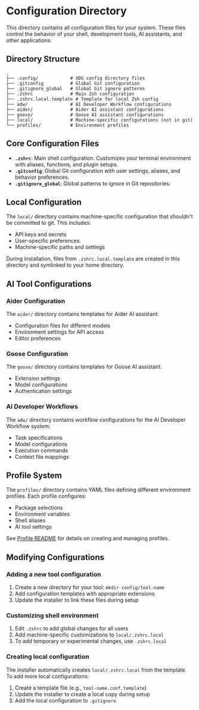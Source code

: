# Configuration Directory

This directory contains all configuration files for your system. These files control the behavior of your shell, development tools, AI assistants, and other applications.

## Directory Structure

```
.
├── .config/            # XDG config directory files
├── .gitconfig          # Global Git configuration
├── .gitignore_global   # Global Git ignore patterns
├── .zshrc              # Main Zsh configuration
├── .zshrc.local.template # Template for local Zsh config
├── adw/                # AI Developer Workflow configurations
├── aider/              # Aider AI assistant configurations
├── goose/              # Goose AI assistant configurations
├── local/              # Machine-specific configurations (not in git)
└── profiles/           # Environment profiles
```

## Core Configuration Files

- **`.zshrc`**: Main shell configuration. Customizes your terminal environment with aliases, functions, and plugin setups.
- **`.gitconfig`**: Global Git configuration with user settings, aliases, and behavior preferences.
- **`.gitignore_global`**: Global patterns to ignore in Git repositories.

## Local Configuration

The `local/` directory contains machine-specific configuration that shouldn't be committed to git. This includes:

- API keys and secrets
- User-specific preferences
- Machine-specific paths and settings

During installation, files from `.zshrc.local.template` are created in this directory and symlinked to your home directory.

## AI Tool Configurations

### Aider Configuration

The `aider/` directory contains templates for Aider AI assistant:

- Configuration files for different models
- Environment settings for API access
- Editor preferences

### Goose Configuration

The `goose/` directory contains templates for Goose AI assistant:

- Extension settings
- Model configurations
- Authentication settings

### AI Developer Workflows

The `adw/` directory contains workflow configurations for the AI Developer Workflow system:

- Task specifications
- Model configurations
- Execution commands
- Context file mappings

## Profile System

The `profiles/` directory contains YAML files defining different environment profiles. Each profile configures:

- Package selections
- Environment variables
- Shell aliases
- AI tool settings

See [Profile README](profiles/README.md) for details on creating and managing profiles.

## Modifying Configurations

### Adding a new tool configuration

1. Create a new directory for your tool: `mkdir config/tool-name`
2. Add configuration templates with appropriate extensions
3. Update the installer to link these files during setup

### Customizing shell environment

1. Edit `.zshrc` to add global changes for all users
2. Add machine-specific customizations to `local/.zshrc.local`
3. To add temporary or experimental changes, use `.zshrc.local`

### Creating local configuration

The installer automatically creates `local/.zshrc.local` from the template. To add more local configurations:

1. Create a template file (e.g., `tool-name.conf.template`)
2. Update the installer to create a local copy during setup
3. Add the local configuration to `.gitignore`
